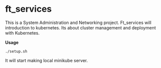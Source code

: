 # ft_services
This is a System Administration and Networking project. Ft_services will introduction to kubernetes. Its about cluster management and deployment with Kubernetes.

**Usage**
```
./setup.sh
```
It will start making local minikube server.